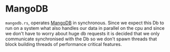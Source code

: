 # MangoDB
`mangodb.rs`, operates [MangoDB](https://www.mongodb.com/docs/drivers/rust/current/) in synchronous.
Since we expect this Db to run on a system what also handles our data in parallel on the cpu and
since we don't have to worry about huge db requests it is decided that we only communicate
synchronised with the Db so we don't spawn threads that block building threads of performance critical features.